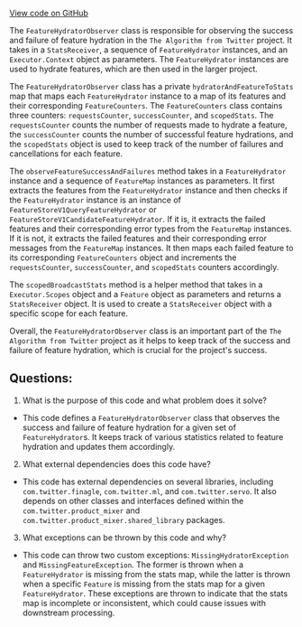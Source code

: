 [View code on GitHub](https://github.com/misbahsy/the-algorithm/product-mixer/core/src/main/scala/com/twitter/product_mixer/core/service/feature_hydrator_observer/FeatureHydratorObserver.scala)

The `FeatureHydratorObserver` class is responsible for observing the success and failure of feature hydration in the `The Algorithm from Twitter` project. It takes in a `StatsReceiver`, a sequence of `FeatureHydrator` instances, and an `Executor.Context` object as parameters. The `FeatureHydrator` instances are used to hydrate features, which are then used in the larger project. 

The `FeatureHydratorObserver` class has a private `hydratorAndFeatureToStats` map that maps each `FeatureHydrator` instance to a map of its features and their corresponding `FeatureCounters`. The `FeatureCounters` class contains three counters: `requestsCounter`, `successCounter`, and `scopedStats`. The `requestsCounter` counts the number of requests made to hydrate a feature, the `successCounter` counts the number of successful feature hydrations, and the `scopedStats` object is used to keep track of the number of failures and cancellations for each feature. 

The `observeFeatureSuccessAndFailures` method takes in a `FeatureHydrator` instance and a sequence of `FeatureMap` instances as parameters. It first extracts the features from the `FeatureHydrator` instance and then checks if the `FeatureHydrator` instance is an instance of `FeatureStoreV1QueryFeatureHydrator` or `FeatureStoreV1CandidateFeatureHydrator`. If it is, it extracts the failed features and their corresponding error types from the `FeatureMap` instances. If it is not, it extracts the failed features and their corresponding error messages from the `FeatureMap` instances. It then maps each failed feature to its corresponding `FeatureCounters` object and increments the `requestsCounter`, `successCounter`, and `scopedStats` counters accordingly. 

The `scopedBroadcastStats` method is a helper method that takes in a `Executor.Scopes` object and a `Feature` object as parameters and returns a `StatsReceiver` object. It is used to create a `StatsReceiver` object with a specific scope for each feature. 

Overall, the `FeatureHydratorObserver` class is an important part of the `The Algorithm from Twitter` project as it helps to keep track of the success and failure of feature hydration, which is crucial for the project's success.
## Questions: 
 1. What is the purpose of this code and what problem does it solve?
- This code defines a `FeatureHydratorObserver` class that observes the success and failure of feature hydration for a given set of `FeatureHydrator`s. It keeps track of various statistics related to feature hydration and updates them accordingly.

2. What external dependencies does this code have?
- This code has external dependencies on several libraries, including `com.twitter.finagle`, `com.twitter.ml`, and `com.twitter.servo`. It also depends on other classes and interfaces defined within the `com.twitter.product_mixer` and `com.twitter.product_mixer.shared_library` packages.

3. What exceptions can be thrown by this code and why?
- This code can throw two custom exceptions: `MissingHydratorException` and `MissingFeatureException`. The former is thrown when a `FeatureHydrator` is missing from the stats map, while the latter is thrown when a specific `Feature` is missing from the stats map for a given `FeatureHydrator`. These exceptions are thrown to indicate that the stats map is incomplete or inconsistent, which could cause issues with downstream processing.